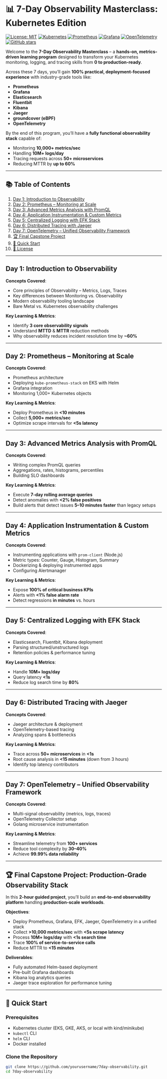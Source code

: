 # 📊 7-Day Observability Masterclass: Kubernetes Edition

[![License: MIT](https://img.shields.io/badge/License-MIT-yellow.svg)](LICENSE)
[![Kubernetes](https://img.shields.io/badge/Kubernetes-Observability-blue?logo=kubernetes)](https://kubernetes.io/)
[![Prometheus](https://img.shields.io/badge/Prometheus-Monitoring-orange?logo=prometheus)](https://prometheus.io/)
[![Grafana](https://img.shields.io/badge/Grafana-Dashboards-F47C20?logo=grafana)](https://grafana.com/)
[![OpenTelemetry](https://img.shields.io/badge/OpenTelemetry-Observability-000000?logo=opentelemetry)](https://opentelemetry.io/)
[![GitHub stars](https://img.shields.io/github/stars/yourusername/7day-observability?style=social)](https://github.com/yourusername/7day-observability/stargazers)

Welcome to the **7-Day Observability Masterclass** – a **hands-on, metrics-driven learning program** designed to transform your Kubernetes monitoring, logging, and tracing skills from **0 to production-ready**.

Across these 7 days, you’ll gain **100% practical, deployment-focused experience** with industry-grade tools like:

- **Prometheus**
- **Grafana**
- **Elasticsearch**
- **Fluentbit**
- **Kibana**
- **Jaeger**
- **groundcover (eBPF)**
- **OpenTelemetry**

By the end of this program, you’ll have a **fully functional observability stack** capable of:
- Monitoring **10,000+ metrics/sec**
- Handling **10M+ logs/day**
- Tracing requests across **50+ microservices**
- Reducing MTTR by **up to 60%**

---

## 📚 Table of Contents
1. [Day 1: Introduction to Observability](#day-1-introduction-to-observability)
2. [Day 2: Prometheus – Monitoring at Scale](#day-2-prometheus--monitoring-at-scale)
3. [Day 3: Advanced Metrics Analysis with PromQL](#day-3-advanced-metrics-analysis-with-promql)
4. [Day 4: Application Instrumentation & Custom Metrics](#day-4-application-instrumentation--custom-metrics)
5. [Day 5: Centralized Logging with EFK Stack](#day-5-centralized-logging-with-efk-stack)
6. [Day 6: Distributed Tracing with Jaeger](#day-6-distributed-tracing-with-jaeger)
7. [Day 7: OpenTelemetry – Unified Observability Framework](#day-7-opentelemetry--unified-observability-framework)
8. [🏆 Final Capstone Project](#-final-capstone-project-production-grade-observability-stack)
9. [🚀 Quick Start](#-quick-start)
10. [📜 License](#-license)

---

## Day 1: Introduction to Observability
**Concepts Covered**:
- Core principles of Observability – Metrics, Logs, Traces
- Key differences between Monitoring vs. Observability
- Modern observability tooling landscape
- Bare Metal vs. Kubernetes observability challenges

**Key Learning & Metrics**:
- Identify **3 core observability signals**
- Understand **MTTD** & **MTTR** reduction methods
- Why observability reduces incident resolution time by **~60%**

---

## Day 2: Prometheus – Monitoring at Scale
**Concepts Covered**:
- Prometheus architecture
- Deploying `kube-prometheus-stack` on EKS with Helm
- Grafana integration
- Monitoring 1,000+ Kubernetes objects

**Key Learning & Metrics**:
- Deploy Prometheus in **<10 minutes**
- Collect **5,000+ metrics/sec**
- Optimize scrape intervals for **<5s latency**

---

## Day 3: Advanced Metrics Analysis with PromQL
**Concepts Covered**:
- Writing complex PromQL queries
- Aggregations, rates, histograms, percentiles
- Building SLO dashboards

**Key Learning & Metrics**:
- Execute **7-day rolling average queries**
- Detect anomalies with **<2% false positives**
- Build alerts that detect issues **5–10 minutes faster** than legacy setups

---

## Day 4: Application Instrumentation & Custom Metrics
**Concepts Covered**:
- Instrumenting applications with `prom-client` (Node.js)
- Metric types: Counter, Gauge, Histogram, Summary
- Dockerizing & deploying instrumented apps
- Configuring Alertmanager

**Key Learning & Metrics**:
- Expose **100% of critical business KPIs**
- Alerts with **<1% false alarm rate**
- Detect regressions **in minutes** vs. hours

---

## Day 5: Centralized Logging with EFK Stack
**Concepts Covered**:
- Elasticsearch, Fluentbit, Kibana deployment
- Parsing structured/unstructured logs
- Retention policies & performance tuning

**Key Learning & Metrics**:
- Handle **10M+ logs/day**
- Query latency **<1s**
- Reduce log search time by **80%**

---

## Day 6: Distributed Tracing with Jaeger
**Concepts Covered**:
- Jaeger architecture & deployment
- OpenTelemetry-based tracing
- Analyzing spans & bottlenecks

**Key Learning & Metrics**:
- Trace across **50+ microservices** in **<1s**
- Root cause analysis in **<15 minutes** (down from 3 hours)
- Identify top latency contributors

---

## Day 7: OpenTelemetry – Unified Observability Framework
**Concepts Covered**:
- Multi-signal observability (metrics, logs, traces)
- OpenTelemetry Collector setup
- Golang microservice instrumentation

**Key Learning & Metrics**:
- Streamline telemetry from **100+ services**
- Reduce tool complexity by **30–40%**
- Achieve **99.99% data reliability**

---

## 🏆 Final Capstone Project: Production-Grade Observability Stack
In this **2-hour guided project**, you’ll build an **end-to-end observability platform** handling **production-scale workloads**.

**Objectives**:
- Deploy Prometheus, Grafana, EFK, Jaeger, OpenTelemetry in a unified stack
- Collect **>10,000 metrics/sec** with **<5s scrape latency**
- Process **10M+ logs/day** with **<1s search time**
- Trace **100% of service-to-service calls**
- Reduce MTTR to **<15 minutes**

**Deliverables**:
- Fully automated Helm-based deployment
- Pre-built Grafana dashboards
- Kibana log analytics queries
- Jaeger trace exploration for performance tuning

---

## 🚀 Quick Start

### Prerequisites
- Kubernetes cluster (EKS, GKE, AKS, or local with kind/minikube)
- `kubectl` CLI
- `helm` CLI
- Docker installed

### Clone the Repository
```bash
git clone https://github.com/yourusername/7day-observability.git
cd 7day-observability
